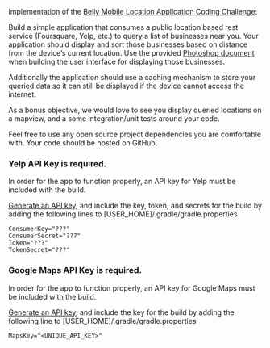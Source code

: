 Implementation of the [Belly Mobile Location Application Coding Challenge](https://tech.bellycard.com/join/#mobile-location-application):

Build a simple application that consumes a public location based rest service (Foursquare, Yelp, etc.) to query a list of businesses near you. Your application should display and sort those businesses based on distance from the device’s current location. Use the provided [Photoshop document](https://tech.bellycard.com/challenges/iPhone-List-View.psd) when building the user interface for displaying those businesses.

Additionally the application should use a caching mechanism to store your queried data so it can still be displayed if the device cannot access the internet.

As a bonus objective, we would love to see you display queried locations on a mapview, and a some integration/unit tests around your code.

Feel free to use any open source project dependencies you are comfortable with. Your code should be hosted on GitHub.

### Yelp API Key is required.

In order for the app to function properly, an API key for Yelp must be included with the build.

[Generate an API key](https://www.yelp.com/developers/manage_api_keys), and include the key, token, and secrets for the build by adding the following lines to [USER_HOME]/.gradle/gradle.properties

    ConsumerKey="???"
    ConsumerSecret="???"
    Token="???"
    TokenSecret="???"

### Google Maps API Key is required.

In order for the app to function properly, an API key for Google Maps must be included with the build.

[Generate an API key](https://developers.google.com/maps/documentation/android/start#get-key), and include the key for the build by adding the following line to [USER_HOME]/.gradle/gradle.properties

    MapsKey="<UNIQUE_API_KEY>"
